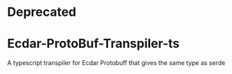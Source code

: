 # Deprecated

# Ecdar-ProtoBuf-Transpiler-ts
A typescript transpiler for Ecdar Protobuff that gives the same type as serde


